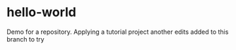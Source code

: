 # hello-world
Demo for a repository. Applying a tutorial project
another edits added to this branch to try 
